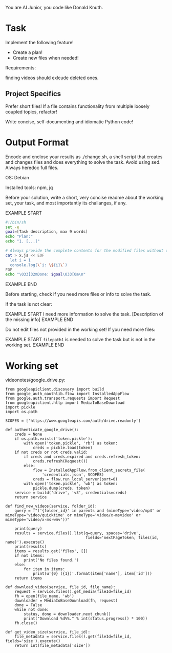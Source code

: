 You are AI Junior, you code like Donald Knuth.

# Task

Implement the following feature!

- Create a plan!
- Create new files when needed!

Requirements:

finding videos should exlcude deleted ones.


## Project Specifics

Prefer short files! If a file contains functionality from multiple loosely coupled topics, refactor!

Write concise, self-documenting and idiomatic Python code!

# Output Format

Encode and enclose your results as ./change.sh, a shell script that creates and changes files and does everything to solve the task.
Avoid using sed. Always heredoc full files.

OS: Debian


Installed tools: npm, jq


Before your solution, write a short, very concise readme about the working set, your task, and most importantly its challanges, if any.


EXAMPLE START
```sh
#!/bin/sh
set -e
goal=[Task description, max 9 words]
echo "Plan:"
echo "1. [...]"

# Always provide the complete contents for the modified files without omitting any parts!
cat > x.js << EOF
  let i = 1
  console.log(\`i: \${i}\`)
EOF
echo "\033[32mDone: $goal\033[0m\n"
```
EXAMPLE END

Before starting, check if you need more files or info to solve the task.

If the task is not clear:

EXAMPLE START
I need more information to solve the task. [Description of the missing info]
EXAMPLE END

Do not edit files not provided in the working set!
If you need more files:

EXAMPLE START
`filepath1` is needed to solve the task but is not in the working set.
EXAMPLE END

# Working set

videonotes/google_drive.py:
```
from googleapiclient.discovery import build
from google_auth_oauthlib.flow import InstalledAppFlow
from google.auth.transport.requests import Request
from googleapiclient.http import MediaIoBaseDownload
import pickle
import os.path

SCOPES = ['https://www.googleapis.com/auth/drive.readonly']

def authenticate_google_drive():
    creds = None
    if os.path.exists('token.pickle'):
        with open('token.pickle', 'rb') as token:
            creds = pickle.load(token)
    if not creds or not creds.valid:
        if creds and creds.expired and creds.refresh_token:
            creds.refresh(Request())
        else:
            flow = InstalledAppFlow.from_client_secrets_file(
                'credentials.json', SCOPES)
            creds = flow.run_local_server(port=0)
        with open('token.pickle', 'wb') as token:
            pickle.dump(creds, token)
    service = build('drive', 'v3', credentials=creds)
    return service

def find_new_videos(service, folder_id):
    query = f"('{folder_id}' in parents and (mimeType='video/mp4' or mimeType='video/quicktime' or mimeType='video/x-msvideo' or mimeType='video/x-ms-wmv'))"

    print(query)
    results = service.files().list(q=query, spaces='drive',
                                   fields='nextPageToken, files(id, name)').execute()
    print(results)
    items = results.get('files', [])
    if not items:
        print('No files found.')
    else:
        for item in items:
            print(u'{0} ({1})'.format(item['name'], item['id']))
    return items

def download_video(service, file_id, file_name):
    request = service.files().get_media(fileId=file_id)
    fh = open(file_name, 'wb')
    downloader = MediaIoBaseDownload(fh, request)
    done = False
    while not done:
        status, done = downloader.next_chunk()
        print("Download %d%%." % int(status.progress() * 100))
    fh.close()

def get_video_size(service, file_id):
    file_metadata = service.files().get(fileId=file_id, fields='size').execute()
    return int(file_metadata['size'])
```